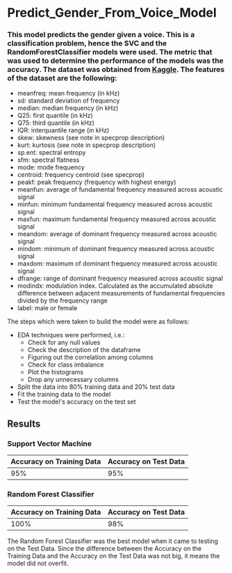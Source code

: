 # Predict_Gender_From_Voice_Model
### This model predicts the gender given a voice. This is a classification problem, hence the SVC and the RandomForestClassifier models were used. The metric that was used to determine the performance of the models was the accuracy. The dataset was obtained from [Kaggle]('https://www.kaggle.com/primaryobjects/voicegender?select=voice.csv'). The features of the dataset are the following:
- meanfreq: mean frequency (in kHz)
- sd: standard deviation of frequency
- median: median frequency (in kHz)
- Q25: first quantile (in kHz)
- Q75: third quantile (in kHz)
- IQR: interquantile range (in kHz)
- skew: skewness (see note in specprop description)
- kurt: kurtosis (see note in specprop description)
- sp.ent: spectral entropy
- sfm: spectral flatness
- mode: mode frequency
- centroid: frequency centroid (see specprop)
- peakf: peak frequency (frequency with highest energy)
- meanfun: average of fundamental frequency measured across acoustic signal
- minfun: minimum fundamental frequency measured across acoustic signal
- maxfun: maximum fundamental frequency measured across acoustic signal
- meandom: average of dominant frequency measured across acoustic signal
- mindom: minimum of dominant frequency measured across acoustic signal
- maxdom: maximum of dominant frequency measured across acoustic signal
- dfrange: range of dominant frequency measured across acoustic signal
- modindx: modulation index. Calculated as the accumulated absolute difference between adjacent measurements of fundamental frequencies divided by the frequency range
- label: male or female

The steps which were taken to build the model were as follows:
- EDA techniques were performed, i.e.:
  - Check for any null values
  - Check the description of the dataframe
  - Figuring out the correlation among columns
  - Check for class imbalance
  - Plot the histograms
  - Drop any unnecessary columns
- Split the data into 80% training data and 20% test data
- Fit the training data to the model
- Test the model's accuracy on the test set

## Results
### Support Vector Machine
| Accuracy on Training Data | Accuracy on Test Data
| ------------------------- | ---------------------
| 95%                       | 95%

### Random Forest Classifier
| Accuracy on Training Data | Accuracy on Test Data
| ------------------------- | ---------------------
| 100%                       | 98%

The Random Forest Classifier was the best model when it came to testing on the Test Data. Since the difference between the Accuracy on the Training Data and the Accuracy on the Test Data was not big, it means the model did not overfit.

